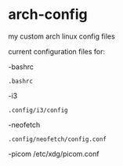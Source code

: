# arch-config
my custom arch linux config files

current configuration files for:

-bashrc
```
.bashrc
```

-i3
```
.config/i3/config
```

-neofetch
```
.config/neofetch/config.conf
```

-picom
/etc/xdg/picom.conf
